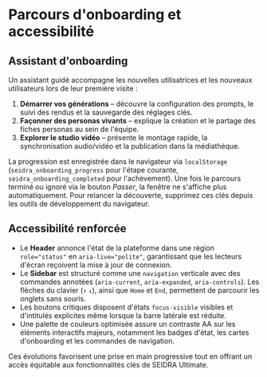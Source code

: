 # Parcours d'onboarding et accessibilité

## Assistant d'onboarding

Un assistant guidé accompagne les nouvelles utilisatrices et les nouveaux utilisateurs lors de leur première visite :

1. **Démarrer vos générations** – découvre la configuration des prompts, le suivi des rendus et la sauvegarde des réglages clés.
2. **Façonner des personas vivants** – explique la création et le partage des fiches personas au sein de l'équipe.
3. **Explorer le studio vidéo** – présente le montage rapide, la synchronisation audio/vidéo et la publication dans la médiathèque.

La progression est enregistrée dans le navigateur via `localStorage` (`seidra_onboarding_progress` pour l'étape courante, `seidra_onboarding_completed` pour l'achèvement). Une fois le parcours terminé ou ignoré via le bouton *Passer*, la fenêtre ne s'affiche plus automatiquement. Pour relancer la découverte, supprimez ces clés depuis les outils de développement du navigateur.

## Accessibilité renforcée

- Le **Header** annonce l'état de la plateforme dans une région `role="status"` en `aria-live="polite"`, garantissant que les lecteurs d'écran reçoivent la mise à jour de connexion.
- Le **Sidebar** est structuré comme une `navigation` verticale avec des commandes annotées (`aria-current`, `aria-expanded`, `aria-controls`). Les flèches du clavier (`↑` `↓`), ainsi que `Home` et `End`, permettent de parcourir les onglets sans souris.
- Les boutons critiques disposent d'états `focus-visible` visibles et d'intitulés explicites même lorsque la barre latérale est réduite.
- Une palette de couleurs optimisée assure un contraste AA sur les éléments interactifs majeurs, notamment les badges d'état, les cartes d'onboarding et les commandes de navigation.

Ces évolutions favorisent une prise en main progressive tout en offrant un accès équitable aux fonctionnalités clés de SEIDRA Ultimate.
